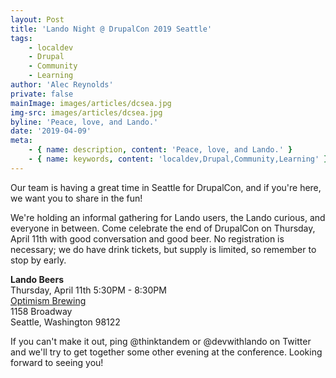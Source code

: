 ```yaml
---
layout: Post
title: 'Lando Night @ DrupalCon 2019 Seattle'
tags:
    - localdev
    - Drupal
    - Community
    - Learning
author: 'Alec Reynolds'
private: false
mainImage: images/articles/dcsea.jpg
img-src: images/articles/dcsea.jpg
byline: 'Peace, love, and Lando.'
date: '2019-04-09'
meta:
    - { name: description, content: 'Peace, love, and Lando.' }
    - { name: keywords, content: 'localdev,Drupal,Community,Learning' }
---
```


Our team is having a great time in Seattle for DrupalCon, and if you're here, we want you to share in the fun!

We're holding an informal gathering for Lando users, the Lando curious, and everyone in between. Come celebrate the end of DrupalCon on Thursday, April 11th with good conversation and good beer. No registration is necessary; we do have drink tickets, but supply is limited, so remember to stop by early.

**Lando Beers** <br/>
Thursday, April 11th 5:30PM - 8:30PM <br/>
[Optimism Brewing](http://optimismbrewing.com) <br/>
1158 Broadway <br/>
Seattle, Washington 98122 <br/>

If you can't make it out, ping @thinktandem or @devwithlando on Twitter and we'll try to get together some other evening at the conference. Looking forward to seeing you!
